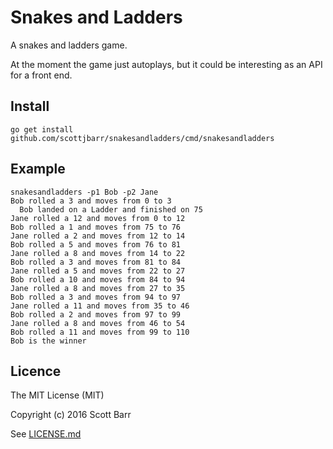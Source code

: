 # Snakes and Ladders

A snakes and ladders game.

At the moment the game just autoplays, but it could be interesting as an API
for a front end.


## Install

    go get install github.com/scottjbarr/snakesandladders/cmd/snakesandladders


## Example

    snakesandladders -p1 Bob -p2 Jane
    Bob rolled a 3 and moves from 0 to 3
      Bob landed on a Ladder and finished on 75
    Jane rolled a 12 and moves from 0 to 12
    Bob rolled a 1 and moves from 75 to 76
    Jane rolled a 2 and moves from 12 to 14
    Bob rolled a 5 and moves from 76 to 81
    Jane rolled a 8 and moves from 14 to 22
    Bob rolled a 3 and moves from 81 to 84
    Jane rolled a 5 and moves from 22 to 27
    Bob rolled a 10 and moves from 84 to 94
    Jane rolled a 8 and moves from 27 to 35
    Bob rolled a 3 and moves from 94 to 97
    Jane rolled a 11 and moves from 35 to 46
    Bob rolled a 2 and moves from 97 to 99
    Jane rolled a 8 and moves from 46 to 54
    Bob rolled a 11 and moves from 99 to 110
    Bob is the winner


## Licence

The MIT License (MIT)

Copyright (c) 2016 Scott Barr

See [LICENSE.md](LICENSE.md)
